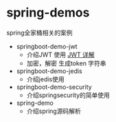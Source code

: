# spring-demos
spring全家桶相关的案例

* springboot-demo-jwt 
  * 介绍JWT 使用 
     <a href="https://blog.csdn.net/CSDN2497242041/article/details/115605626">JWT 详解<a/>
  * 加密，解密 生成token 字符串
* springboot-demo-jedis
   * 介绍jedis使用
* springboot-demo-security
   * 介绍springsecurity的简单使用  
* spring-demo
  * 介绍spring源码解析 
